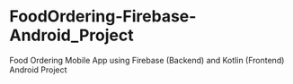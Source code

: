 # FoodOrdering-Firebase-Android_Project
Food Ordering Mobile App using Firebase (Backend) and Kotlin (Frontend) Android Project
